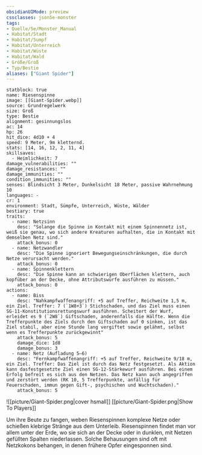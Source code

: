 ```yaml
---
obsidianUIMode: preview
cssclasses: json5e-monster
tags:
- Quelle/5e/Monster_Manual
- Habitat/Stadt
- Habitat/Sumpf
- Habitat/Unterreich
- Habitat/Wüste
- Habitat/Wald
- Größe/Groß
- Typ/Bestie
aliases: ["Giant Spider"]
---
```

```statblock
statblock: true
name: Riesenspinne
image: [[Giant-Spider.webp]]
source: Grundregelwerk
size: Groß
type: Bestie
alignment: gesinnungslos
ac: 14
hp: 26
hit_dice: 4d10 + 4
speed: 9 Meter, 9m kletternd.
stats: [14, 16, 12, 2, 11, 4]
skillsaves:
  - Heimlichkeit: 7
damage_vulnerabilities: ""
damage_resistances: ""
damage_immunities: ""
condition_immunities: ""
senses: Blindsicht 3 Meter, Dunkelsicht 18 Meter, passive Wahrnehmung 10
languages: -
cr: 1
environment: Stadt, Sümpfe, Unterreich, Wüste, Wälder
bestiary: true
traits:
  - name: Netzsinn
    desc: "Solange die Spinne in Kontakt mit einem Spinnennetz ist, weiß sie genau, wo sich andere Kreaturen aufhalten, die in Kontakt mit demselben Netz sind."
    attack_bonus: 0
  - name: Netzwandler
    desc: "Die Spinne ignoriert Bewegungseinschränkungen, die durch Netze verursacht werden."
    attack_bonus: 0
  - name: Spinnenklettern
    desc: "Die Spinne kann an schwierigen Oberflächen klettern, auch kopfüber an der Decke, ohne Attributswürfe ausführen zu müssen."
    attack_bonus: 0
actions:
  - name: Biss
    desc: "Nahkampfwaffenangriff: +5 auf Treffer, Reichweite 1,5 m, ein Ziel. Treffer: 7 (`1W8+3`) Stichschaden, und das Ziel muss einen SG-11-Konstitutionsrettungswurf ausführen. Scheitert der Wurf, erleidet es 9 (`2W8`) Giftschaden, anderenfalls die Hälfte. Wenn die Trefferpunkte des Ziels durch den Giftschaden auf 0 sinken, ist das Ziel stabil, aber eine Stunde lang vergiftet sowie gelähmt, selbst wenn es Trefferpunkte zurückgewinnt"
    attack_bonus: 5
    damage_dice: 1d8
    damage_bonus: 3
  - name: Netz (Aufladung 5–6)
    desc: "Fernkampfwaffenangriff: +5 auf Treffer, Reichweite 9/18 m, ein Ziel. Treffer: Das Ziel ist durch das Netz festgesetzt. Als Aktion kann dasfestgesetzte Ziel einen SG-12-Stärkewurf ausführen. Bei einem Erfolg befreit es sich aus den Netzen. Das Netz kann auch angegriffen und zerstört werden (RK 10, 5 Trefferpunkte, anfällig für Feuerschaden, immun gegen Gift-, psychischen und Wuchtschaden)."
    attack_bonus: 5
```

![[picture/Giant-Spider.png|cover hsmall]]
[[picture/Giant-Spider.png|Show To Players]]

Um ihre Beute zu fangen, weben Riesenspinnen komplexe Netze oder schießen klebrige Stränge aus dem Unterleib. Riesenspinnen findet man vor allem unter der Erde, wo sie sich an der Decke oder in dunklen, mit Netzen gefüllten Spalten niederlassen. Solche Behausungen sind oft mit Netzkokons behangen, in denen frühere Opfer eingesponnen sind.